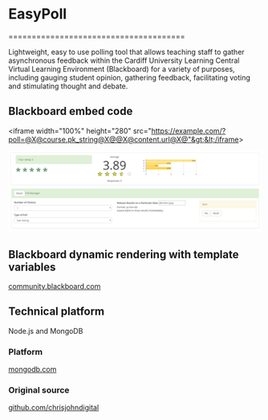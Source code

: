 # EasyPoll
======================================

Lightweight, easy to use polling tool that allows teaching staff to gather asynchronous feedback within the Cardiff University Learning Central Virtual Learning Environment (Blackboard) for a variety of purposes, including gauging student opinion, gathering feedback, facilitating voting and stimulating thought and debate.

## Blackboard embed code

&lt;iframe width="100%" height="280" src="https://example.com/?poll=@X@course.pk_string@X@@X@content.url@X@"&gt;&lt;/iframe&gt;

![Image representing EasyPoll](public/images/easypoll.png?raw=true "Image representing EasyPoll")

## Blackboard dynamic rendering with template variables

[community.blackboard.com](https://community.blackboard.com/docs/DOC-1148)

## Technical platform

Node.js and MongoDB

### Platform

[mongodb.com](https://www.mongodb.com/)

### Original source

[github.com/chrisjohndigital](https://github.com/chrisjohndigital/EasyPoll)
